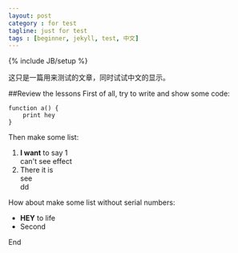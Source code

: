 ```yaml
---
layout: post
category : for test
tagline: just for test
tags : [beginner, jekyll, test, 中文]
---
```

{% include JB/setup %}

这只是一篇用来测试的文章，同时试试中文的显示。

##Review the lessons
First of all, try to write and show some code:

    function a() {
        print hey
    }

Then make some list:

1. **I want** to say 1  
  can't see effect
2. There it is  
  see  
  dd

How about make some list without serial numbers:

- **HEY** to life
- Second

End
